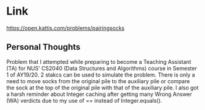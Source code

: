 # Link

https://open.kattis.com/problems/pairingsocks

## Personal Thoughts

Problem that I attempted while preparing to become a Teaching Assistant (TA) for NUS' CS2040 (Data Structures and Algorithms) course in Semester 1 of AY19/20. 2 stakcs can be used to simulate the problem. There is only a need to move socks from the original pile to the auxiliary pile or compare the sock at the top of the original pile with that of the auxiliary pile. I also got a harsh reminder about Integer caching after getting many Wrong Answer (WA) verdicts due to my use of == instead of Integer.equals().

